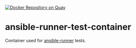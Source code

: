 [![Docker Repository on Quay](https://quay.io/repository/ansible/ansible-runner-test-container/status "Docker Repository on Quay")](https://quay.io/repository/ansible/ansible-runner-test-container)

# ansible-runner-test-container
Container used for [ansible-runner](https://github.com/ansible/ansible-runner) tests.
